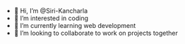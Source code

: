 - 👋 Hi, I’m @Siri-Kancharla
- 👀 I’m interested in coding 
- 🌱 I’m currently learning web development 
- 💞️ I’m looking to collaborate to work on projects together 




<!---
Siri-Kancharla/Siri-Kancharla is a ✨ special ✨ repository because its `README.md` (this file) appears on your GitHub profile.
You can click the Preview link to take a look at your changes.
--->
